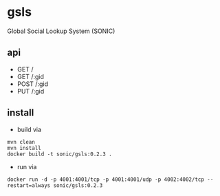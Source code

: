 # gsls
Global Social Lookup System (SONIC)

## api

- GET /
- GET /:gid
- POST /:gid
- PUT /:gid

## install

- build via 
```
mvn clean
mvn install
docker build -t sonic/gsls:0.2.3 .
```

- run via 
```
docker run -d -p 4001:4001/tcp -p 4001:4001/udp -p 4002:4002/tcp --restart=always sonic/gsls:0.2.3
```
